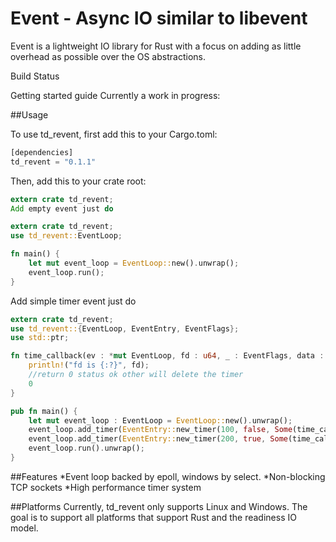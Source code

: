 # Event - Async IO similar to libevent
Event is a lightweight IO library for Rust with a focus on adding as little overhead as possible over the OS abstractions.

Build Status

Getting started guide Currently a work in progress:

##Usage

To use td_revent, first add this to your Cargo.toml:
```rust
[dependencies]
td_revent = "0.1.1"
```
Then, add this to your crate root:

```rust
extern crate td_revent;
Add empty event just do

extern crate td_revent;
use td_revent::EventLoop;

fn main() {
    let mut event_loop = EventLoop::new().unwrap();
    event_loop.run();
}
```
Add simple timer event just do

```rust
extern crate td_revent;
use td_revent::{EventLoop, EventEntry, EventFlags};
use std::ptr;

fn time_callback(ev : *mut EventLoop, fd : u64, _ : EventFlags, data : *mut ()) -> i32 {
    println!("fd is {:?}", fd);
    //return 0 status ok other will delete the timer
    0
}

pub fn main() {
    let mut event_loop : EventLoop = EventLoop::new().unwrap();
    event_loop.add_timer(EventEntry::new_timer(100, false, Some(time_callback), Some( ptr::null_mut() )));
    event_loop.add_timer(EventEntry::new_timer(200, true, Some(time_callback), Some( ptr::null_mut() )));
    event_loop.run().unwrap();
}
```
##Features
*Event loop backed by epoll, windows by select.
*Non-blocking TCP sockets
*High performance timer system

##Platforms
Currently, td_revent only supports Linux and Windows. The goal is to support all platforms that support Rust and the readiness IO model.